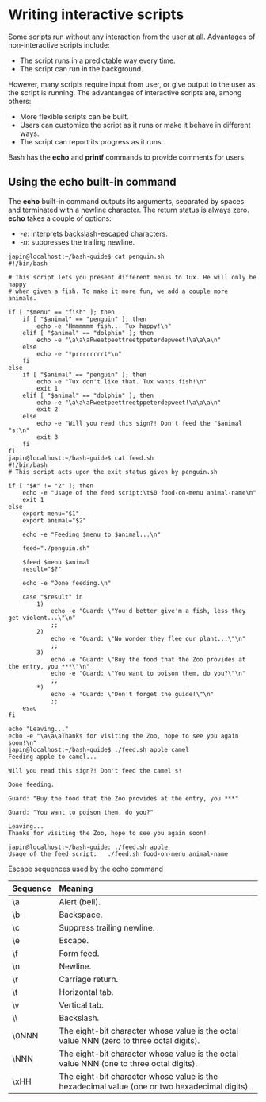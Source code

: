 # Writing interactive scripts

Some scripts run without any interaction from the user at all. Advantages of non-interactive scripts include:

* The script runs in a predictable way every time.
* The script can run in the background.

However, many scripts require input from user, or give output to the user as the script is running. The advantanges of interactive scripts are, among others:

* More flexible scripts can be built.
* Users can customize the script as it runs or make it behave in different ways.
* The script can report its progress as it runs.

Bash has the **echo** and **printf** commands to provide comments for users.

## Using the echo built-in command

The **echo** built-in command outputs its arguments, separated by spaces and terminated with a newline character. The return status is always zero. **echo** takes a couple of options:

* *-e*: interprets backslash-escaped characters.
* *-n*: suppresses the trailing newline.

```
japin@localhost:~/bash-guide$ cat penguin.sh
#!/bin/bash

# This script lets you present different menus to Tux. He will only be happy
# when given a fish. To make it more fun, we add a couple more animals.

if [ "$menu" == "fish" ]; then
    if [ "$animal" == "penguin" ]; then
        echo -e "Hmmmmmm fish... Tux happy!\n"
    elif [ "$animal" == "dolphin" ]; then
        echo -e "\a\a\aPweetpeettreetppeterdepweet!\a\a\a\n"
    else
        echo -e "*prrrrrrrrt*\n"
    fi
else
    if [ "$animal" == "penguin" ]; then
        echo -e "Tux don't like that. Tux wants fish!\n"
        exit 1
    elif [ "$animal" == "dolphin" ]; then
        echo -e "\a\a\aPweetpeettreetppeterdepweet!\a\a\a\n"
        exit 2
    else
        echo -e "Will you read this sign?! Don't feed the "$animal "s!\n"
        exit 3
    fi
fi
japin@localhost:~/bash-guide$ cat feed.sh
#!/bin/bash
# This script acts upon the exit status given by penguin.sh

if [ "$#" != "2" ]; then
    echo -e "Usage of the feed script:\t$0 food-on-menu animal-name\n"
    exit 1
else
    export menu="$1"
    export animal="$2"

    echo -e "Feeding $menu to $animal...\n"

    feed="./penguin.sh"

    $feed $menu $animal
    result="$?"

    echo -e "Done feeding.\n"

    case "$result" in
        1)
            echo -e "Guard: \"You'd better give'm a fish, less they get violent...\"\n"
            ;;
        2)
            echo -e "Guard: \"No wonder they flee our plant...\"\n"
            ;;
        3)
            echo -e "Guard: \"Buy the food that the Zoo provides at the entry, you ***\"\n"
            echo -e "Guard: \"You want to poison them, do you?\"\n"
            ;;
        *)
            echo -e "Guard: \"Don't forget the guide!\"\n"
            ;;
    esac
fi

echo "Leaving..."
echo -e "\a\a\aThanks for visiting the Zoo, hope to see you again soon!\n"
japin@localhost:~/bash-guide$ ./feed.sh apple camel
Feeding apple to camel...

Will you read this sign?! Don't feed the camel s!

Done feeding.

Guard: "Buy the food that the Zoo provides at the entry, you ***"

Guard: "You want to poison them, do you?"

Leaving...
Thanks for visiting the Zoo, hope to see you again soon!

japin@localhost:~/bash-guide: ./feed.sh apple
Usage of the feed script:	./feed.sh food-on-menu animal-name

```

Escape sequences used by the echo command

 Sequence | Meaning
:---------|:------------
 \\a      | Alert (bell).
 \\b      | Backspace.
 \\c      | Suppress trailing newline.
 \\e      | Escape.
 \\f      | Form feed.
 \\n      | Newline.
 \\r      | Carriage return.
 \\t      | Horizontal tab.
 \\v      | Vertical tab.
 \\\      | Backslash.
 \0NNN    | The eight-bit character whose value is the octal value NNN (zero to three octal digits).
 \NNN     | The eight-bit character whose value is the octal value NNN (one to three octal digits).
 \xHH     | The eight-bit character whose value is the hexadecimal value (one or two hexadecimal digits).
